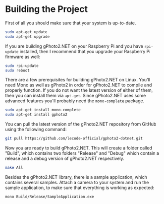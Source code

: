# Building the Project

First of all you should make sure that your system is up-to-date.

```bash
sudo apt-get update
sudo apt-get upgrade 
```

If you are building gPhoto2.NET on your Raspberry Pi and you have `rpi-update` installed, then I recommend that you upgrade your Raspberry Pi
firmware as well:

```bash
sudo rpi-update
sudo reboot
```

There are a few prerequisites for building gPhoto2.NET on Linux. You'll need Mono as well as gPhoto2 in order for gPhoto2.NET to compile and
properly function. If you do not want the latest version of either of them, then you can install them via `apt-get`. Since gPhoto2.NET uses some
advanced features you'll probably need the `mono-complete` package.

```bash
sudo apt-get install mono-complete
sudo apt-get install gphoto2
```

You can pull the latest version of the gPhoto2.NET repository from GitHub using the following command:

```bash
git pull https://github.com/lecode-official/gphoto2-dotnet.git
```

Now you are ready to build gPhoto2.NET. This will create a folder called "Build", which contains two folders "Release" and "Debug" which contain
a release and a debug version of gPhoto2.NET respectively.

```bash
make All
```

Besides the gPhoto2.NET library, there is a sample application, which contains several samples. Attach a camera to your system and run the sample
application, to make sure that everything is working as expected:

```bash
mono Build/Release/SampleApplication.exe
```